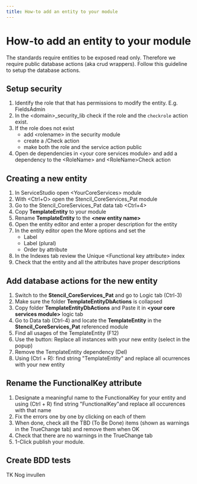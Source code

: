 ```yaml
---
title: How-to add an entity to your module
---
```


# How-to add an entity to your module

The standards require entities to be exposed read only. Therefore we require public database actions (aka crud wrappers).
Follow this guideline to setup the database actions.

## Setup security

1. Identify the role that that has permissions to modify the entity. E.g. FieldsAdmin
1. In the \<domain\>_security_lib check if the role and the `checkrole` action exist.
1. If the role does not exist
    * add \<rolename\> in the security module
    * create a /<RoleName/>Check action
    * make both the role and the service action public
1. Open de dependencies in \<your core services module\> and add a dependency to the \<RoleName\> and \<RoleName\>Check action

## Creating a new entity

1. In ServiceStudio open \<YourCoreServices\> module
1. With \<Ctrl+O\> open the Stencil_CoreServices_Pat module
1. Go to the Stencil_CoreServices_Pat data tab \<Ctrl+4\>
1. Copy **TemplateEntity** to your module
1. Rename **TemplateEntity** to the **\<new entity name\>**
1. Open the entity editor and enter a proper description for the entity
1. In the entity editor open the More options and set the
    * Label
    * Label (plural)
    * Order by attribute
1. In the Indexes tab review the Unique \<Functional key attribute\> index
1. Check that the entity and all the attributes have proper descriptions

## Add database actions for the new entity

1. Switch to the **Stencil_CoreServices_Pat** and go to Logic tab (Ctrl-3)
1. Make sure the folder **TemplateEntityDbActions** is collapsed
1. Copy folder **TemplateEntityDbActions** and Paste it in **\<your core services module\>** logic tab
1. Go to Data tab (Ctrl-4) and locate the **TemplateEntity** in the **Stencil_CoreServices_Pat** referenced module
1. Find all usages of the TemplateEntity (F12)
1. Use the button: Replace all instances with your new entity (select in the popup)
1. Remove the TemplateEntity dependency (Del)
1. Using (Ctrl + R): find string "TemplateEntity" and replace all ocurrences with your new entity

## Rename the FunctionalKey attribute

1. Designate a meaningful name to the FunctionalKey for your entity and using (Ctrl + R) find string "FunctionalKey"and replace all occurences with that name
1. Fix the errors one by one by clicking on each of them
1. When done, check alll the TBD (To Be Done)  items (shown as warnings in the TrueChange tab) and remove them when OK
1. Check that there are no warnings in the TrueChange tab
1. 1-Click publish your module.

## Create BDD tests

TK Nog invullen
